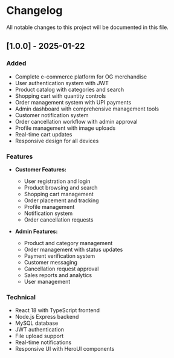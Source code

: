 # Changelog

All notable changes to this project will be documented in this file.

## [1.0.0] - 2025-01-22

### Added
- Complete e-commerce platform for OG merchandise
- User authentication system with JWT
- Product catalog with categories and search
- Shopping cart with quantity controls
- Order management system with UPI payments
- Admin dashboard with comprehensive management tools
- Customer notification system
- Order cancellation workflow with admin approval
- Profile management with image uploads
- Real-time cart updates
- Responsive design for all devices

### Features
- **Customer Features:**
  - User registration and login
  - Product browsing and search
  - Shopping cart management
  - Order placement and tracking
  - Profile management
  - Notification system
  - Order cancellation requests

- **Admin Features:**
  - Product and category management
  - Order management with status updates
  - Payment verification system
  - Customer messaging
  - Cancellation request approval
  - Sales reports and analytics
  - User management

### Technical
- React 18 with TypeScript frontend
- Node.js Express backend
- MySQL database
- JWT authentication
- File upload support
- Real-time notifications
- Responsive UI with HeroUI components